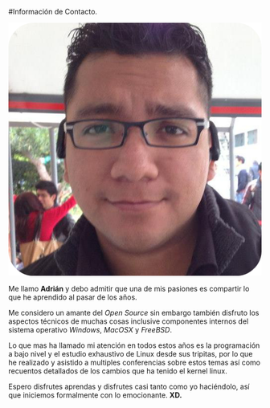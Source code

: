 #Información de Contacto.

![yo](Imagenes/yo.png)

Me llamo **Adrián** y debo admitir que una de mis pasiones es compartir lo que he aprendido al pasar de los años.

Me considero un amante del *Open Source* sin embargo también disfruto los aspectos técnicos de muchas cosas inclusive componentes internos del sistema operativo *Windows*, *MacOSX* y *FreeBSD*.

Lo que mas ha llamado mi atención en todos estos años es la programación a bajo nivel y el estudio exhaustivo de Linux desde sus tripitas, por lo que he realizado y asistido a multiples conferencias sobre estos temas así como recuentos detallados de los cambios que ha tenido el kernel linux. 

Espero disfrutes aprendas y disfrutes casi tanto como yo haciéndolo, así que iniciemos formalmente con lo emocionante. 
**XD.**